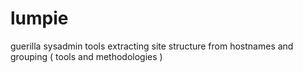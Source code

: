 # lumpie
guerilla sysadmin tools extracting site structure from hostnames and grouping ( tools and methodologies )

